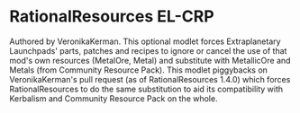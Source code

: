 # RationalResources EL-CRP

Authored by VeronikaKerman. This optional modlet forces Extraplanetary Launchpads' parts, patches and recipes to ignore or cancel the use of that mod's own resources (MetalOre, Metal) and substitute with MetallicOre and Metals (from Community Resource Pack). This modlet piggybacks on VeronikaKerman's pull request (as of RationalResources 1.4.0) which forces RationalResources to do the same substitution to aid its compatibility with Kerbalism and Community Resource Pack on the whole.